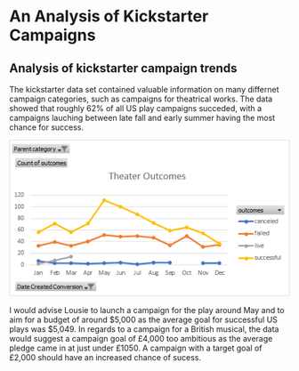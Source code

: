 # An Analysis of Kickstarter Campaigns
## Analysis of kickstarter campaign trends 
The kickstarter data set contained valuable information on many differnet campaign categories, such as campaigns for theatrical works. The data showed that roughly 62% of all US play campaigns succeded, with a campaigns lauching between late fall and early summer having the most chance for success.

![ksLine.png](ksLine.png)

I would advise Lousie to launch a campaign for the play around May and to aim for a budget of around $5,000 as the average goal for successful US plays was $5,049. In regards to a campaign for a British musical, the data would suggest a campaign goal of £4,000 too ambitious as the average pledge came in at just under £1050. A campaign with a target goal of £2,000 should have an increased chance of sucess.
